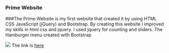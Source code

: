 ### Prime Website

###The Prime Website is my first website that created it by using HTML CSS JavaScript (jQuery) and Bootstrap. By creating this website i improved my skills in html css and jquery. I used jquery for counting and sliders. The Hamburger menu created with Bootstrap


![](https://user-images.githubusercontent.com/55697884/154237644-2c8be331-6abb-446b-8bb0-1de17e12ee77.jpg)
The link is [here](https://buzurgmehr.github.io/frontend-website/)



